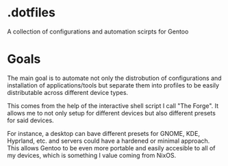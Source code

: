 # .dotfiles

A collection of configurations and automation scirpts for Gentoo

# Goals

The main goal is to automate not only the distrobution of configurations and installation of applications/tools but separate them into profiles to be easily distributable across different device types.

This comes from the help of the interactive shell script I call "The Forge". It allows me to not only setup for different devices but also different presets for said devices.

For instance, a desktop can bave different presets for GNOME, KDE, Hyprland, etc. and servers could have a hardened or minimal approach. This allows Gentoo to be even more portable and easily accesible to all of my devices, which is something I value coming from NixOS.
